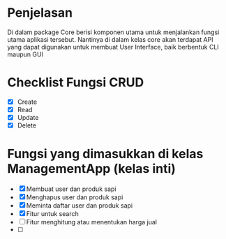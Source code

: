 # Penjelasan

Di dalam package Core berisi komponen 
utama untuk menjalankan fungsi utama aplikasi tersebut.
Nantinya di dalam kelas core akan terdapat API yang dapat
digunakan untuk membuat User Interface, baik berbentuk
CLI maupun GUI

# Checklist Fungsi CRUD
- [x] Create
- [x] Read
- [x] Update
- [x] Delete

# Fungsi yang dimasukkan di kelas ManagementApp (kelas inti)
- [x] Membuat user dan produk sapi
- [x] Menghapus user dan produk sapi
- [x] Meminta daftar user dan produk sapi
- [x] Fitur untuk search
- [ ] Fitur menghitung atau menentukan harga jual
- [ ]